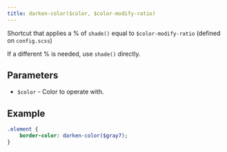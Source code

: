```yaml
---
title: darken-color($color, $color-modify-ratio)
---
```


Shortcut that applies a % of `shade()` equal to `$color-modify-ratio` (defined on `config.scss`)

If a different % is needed, use `shade()` directly.

## Parameters

- `$color` - Color to operate with.


## Example

```sass
.element {
    border-color: darken-color($gray7);
}
```